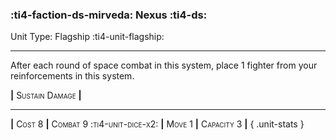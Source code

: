 ### :ti4-faction-ds-mirveda: **Nexus** :ti4-ds:

Unit Type: Flagship :ti4-unit-flagship:

---

After each round of space combat in this system, place 1 fighter from your reinforcements in this system.

__|__ <span style="font-variant:small-caps;">Sustain Damage</span> __|__

---

__|__ <span style="font-variant:small-caps;">Cost 8</span> __|__ <span style="font-variant:small-caps;">Combat 9 :ti4-unit-dice-x2:</span> __|__ <span style="font-variant:small-caps;">Move 1</span> __|__ <span style="font-variant:small-caps;">Capacity 3</span> __|__
{ .unit-stats }
